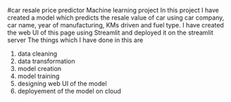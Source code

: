 #car resale price predictor
Machine learning project
In this project I have created a model which predicts the resale value of car using car company, car name, year of manufacturing, KMs driven and fuel type.
I have created the web UI of this page using Streamlit and deployed it on the streamlit server
The things which I have done in this are
1) data cleaning
2) data transformation
3) model creation
4) model training
5) designing web UI of the model
6) deployement of the model on cloud   
